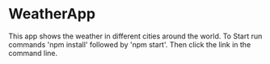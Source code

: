 # WeatherApp
This app shows the weather in different cities around the world.
To Start run commands 'npm install' followed by 'npm start'.
Then click the link in the command line.